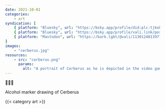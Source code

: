 ```yaml
---
date: 2021-10-01
categories:
    - art
syndication: [
    { platform: "Bluesky", url: "https://bsky.app/profile/did:plc:tjkokzqdnfzzlaxdjjzzzi5b/post/3k55eafq5pf2g", hidden: true },
    { platform: "Bluesky", url: "https://bsky.app/profile/vali.link/post/3k55eafq5pf2g" },
    { platform: "Mastodon", url: "https://bark.lgbt/@vali/113012481397768047" }
]
images:
    - "cerberus.jpg"
resources:
    - src: "cerberus.png"
      params:
        alt: "A portrait of Cerberus as he is depicted in the video game Hades. Done with alcohol markers. He has red fur, blue eyes, green noses and yellow tongues with orange highlights. All three heads are looking left. The one in the background is in full profile and for most part, only the silhouette is visible, except for the blue eyes and some highlights on the muzzle, forehead, ear and collar. The head in the foreground has the same kind of collar. A brown one featuring a skull as a dog tag."
---
```

🐶🐶🐶

Alcohol marker drawing of Cerberus

{{< category art >}}
